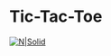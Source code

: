 # Tic-Tac-Toe
[![N|Solid](https://upload.wikimedia.org/wikipedia/commons/thumb/3/32/Tic_tac_toe.svg/1200px-Tic_tac_toe.svg.png)]()
